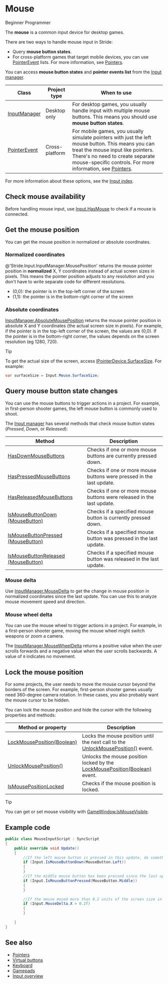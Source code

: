 # Mouse

<span class="badge text-bg-primary">Beginner</span>
<span class="badge text-bg-success">Programmer</span>

The **mouse** is a common input device for desktop games.

There are two ways to handle mouse input in Stride:

* Query **mouse button states**.
* For cross-platform games that target mobile devices, you can use [PointerEvent](xref:Stride.Input.PointerEvent) lists.
   For more information, see [Pointers](pointers.md).

You can access **mouse button states** and **pointer events list** from the [Input manager](xref:Stride.Input.InputManager).

| Class | Project type | When to use |
| --- | --- | --- |
| [InputManager](xref:Stride.Input.InputManager) | Desktop only | For desktop games, you usually handle input with multiple mouse buttons. This means you should use **mouse button states**. |
| [PointerEvent](xref:Stride.Input.PointerEvent) | Cross-platform | For mobile games, you usually simulate pointers with just the left mouse button. This means you can treat the mouse input like pointers. There's no need to create separate mouse-specific controls. For more information, see [Pointers](pointers.md). |

For more information about these options, see the [Input index](index.md).

## Check mouse availability

Before handling mouse input, use [Input.HasMouse](xref:Stride.Input.InputManager.HasMouse) to check if a mouse is connected.

## Get the mouse position

You can get the mouse position in normalized or absolute coordinates.

### Normalized coordinates

@'Stride.Input.InputManager.MousePosition' returns the mouse pointer position in **normalized** X, Y coordinates instead of actual screen sizes in pixels. This means the pointer position adjusts to any resolution and you don't have to write separate code for different resolutions.

* (0,0): the pointer is in the top-left corner of the screen
* (1,1): the pointer is in the bottom-right corner of the screen

### Absolute coordinates

[InputManager.AbsoluteMousePosition](xref:Stride.Input.InputManager.AbsoluteMousePosition) returns the mouse pointer position in absolute X and Y coordinates (the actual screen size in pixels). For example, if the pointer is in the top-left corner of the screen, the values are (0,0). If the pointer is in the bottom-right corner, the values depends on the screen resolution (eg 1280, 720).

> [!Tip]
> To get the actual size of the screen, access [IPointerDevice.SurfaceSize](xref:Stride.Input.IPointerDevice.SurfaceSize). For example:
> ```cs
> var surfaceSize = Input.Mouse.SurfaceSize;
> ```

## Query mouse button state changes

You can use the mouse buttons to trigger actions in a project. For example, in first-person shooter games, the left mouse button is commonly used to shoot.

The [Input manager](xref:Stride.Input.InputManager) has several methods that check mouse button states (_Pressed_, _Down_, or _Released_):

| Method | Description |
| ------ | --- 
| [HasDownMouseButtons](xref:Stride.Input.InputManager.HasDownMouseButtons) | Checks if one or more mouse buttons are currently pressed down. |
| [HasPressedMouseButtons](xref:Stride.Input.InputManager.HasPressedMouseButtons) | Checks if one or more mouse buttons were pressed in the last update. |
| [HasReleasedMouseButtons](xref:Stride.Input.InputManager.HasReleasedMouseButtons) | Checks if one or more mouse buttons were released in the last update. |
| [IsMouseButtonDown (MouseButton)](xref:Stride.Input.InputManager.IsMouseButtonDown\(Stride.Input.MouseButton\)) | Checks if a specified mouse button is currently pressed down. |
| [IsMouseButtonPressed (MouseButton)](xref:Stride.Input.InputManager.IsMouseButtonPressed\(Stride.Input.MouseButton\)) | Checks if a specified mouse button was pressed in the last update. |
| [IsMouseButtonReleased (MouseButton)](xref:Stride.Input.InputManager.IsMouseButtonReleased\(Stride.Input.MouseButton\)) | Checks if a specified mouse button was released in the last update. |

### Mouse delta

Use [InputManager.MouseDelta](xref:Stride.Input.InputManager.MouseDelta) to get the change in mouse position in normalized coordinates since the last update. You can use this to analyze mouse movement speed and direction.

### Mouse wheel delta

You can use the mouse wheel to trigger actions in a project. For example, in a first-person shooter game, moving the mouse wheel might switch weapons or zoom a camera.

The [InputManager.MouseWheelDelta](xref:Stride.Input.InputManager.MouseWheelDelta) returns a positive value when the user scrolls forwards and a negative value when the user scrolls backwards. A value of `0` indicates no movement.

## Lock the mouse position

For some projects, the user needs to move the mouse cursor beyond the borders of the screen. For example, first-person shooter games usually need 360-degree camera rotation. In these cases, you also probably want the mouse cursor to be hidden.

You can lock the mouse position and hide the cursor with the following properties and methods:

| Method or property | Description |
| --- | --- |
| [LockMousePosition(Boolean)](xref:Stride.Input.InputManager.LockMousePosition\(System.Boolean\)) | Locks the mouse position until the next call to the [UnlockMousePosition()](xref:Stride.Input.InputManager.UnlockMousePosition) event. |
| [UnlockMousePosition()](xref:Stride.Input.InputManager.UnlockMousePosition) | Unlocks the mouse position locked by the [LockMousePosition(Boolean)](xref:Stride.Input.InputManager.LockMousePosition\(System.Boolean\)) event. |
| [IsMousePositionLocked](xref:Stride.Input.InputManager.IsMousePositionLocked) | Checks if the mouse position is locked. |

> [!Tip]
> You can get or set mouse visibility with [GameWindow.IsMouseVisible](xref:Stride.Games.GameWindow.IsMouseVisible).

## Example code

```cs
public class MouseInputScript : SyncScript
{
	public override void Update()
	{
		//If the left mouse button is pressed in this update, do something.
		if (Input.IsMouseButtonDown(MouseButton.Left))
		{   
		}
		//If the middle mouse button has been pressed since the last update, do something.
		if (Input.IsMouseButtonPressed(MouseButton.Middle))
		{  
		}

		//If the mouse moved more than 0.2 units of the screen size in X direction, do something.
		if (Input.MouseDelta.X > 0.2f)
		{
		}
		
	}
}
```

## See also

* [Pointers](pointers.md)
* [Virtual buttons](virtual-buttons.md)
* [Keyboard](keyboards.md)
* [Gamepads](gamepads.md)
* [Input overview](index.md)